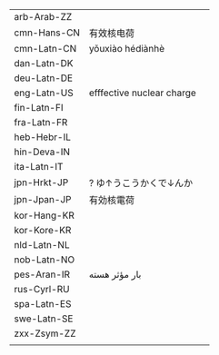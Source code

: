 | | | |
|-|-|-|
| arb-Arab-ZZ |  |  |
| cmn-Hans-CN | 有效核电荷 |  |
| cmn-Latn-CN | yǒuxiào hédiànhè |  |
| dan-Latn-DK |  |  |
| deu-Latn-DE |  |  |
| eng-Latn-US | efffective nuclear charge |  |
| fin-Latn-FI |  |  |
| fra-Latn-FR |  |  |
| heb-Hebr-IL |  |  |
| hin-Deva-IN |  |  |
| ita-Latn-IT |  |  |
| jpn-Hrkt-JP | ? ゆ↑うこうかくで↓んか |  |
| jpn-Jpan-JP | 有効核電荷 |  |
| kor-Hang-KR |  |  |
| kor-Kore-KR |  |  |
| nld-Latn-NL |  |  |
| nob-Latn-NO |  |  |
| pes-Aran-IR | بار مؤثر هسته |  |
| rus-Cyrl-RU |  |  |
| spa-Latn-ES |  |  |
| swe-Latn-SE |  |  |
| zxx-Zsym-ZZ |  |  |
|  |  |  |
